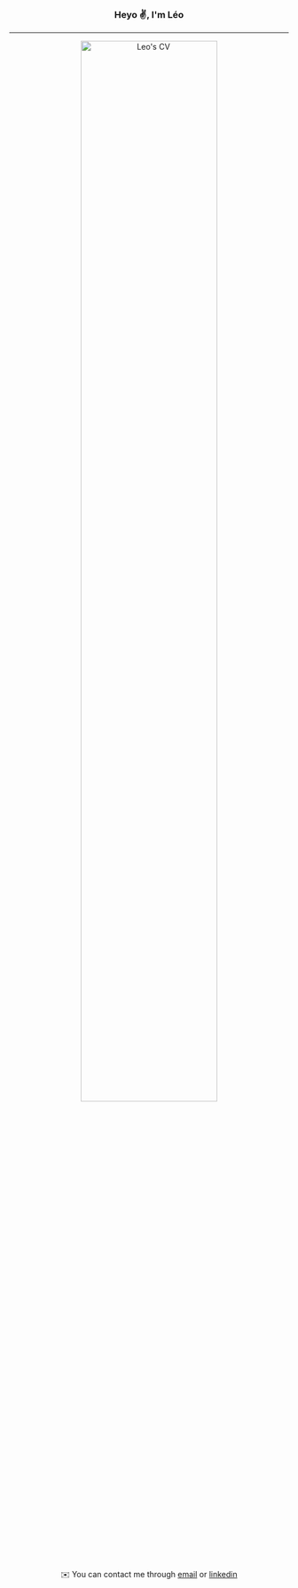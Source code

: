###

<h3 align="center">Heyo ✌️, I'm Léo</h3>

<!--

###

<p>Software developer (with a big interest in Backend) based in France 🇫🇷 and currently in Seoul, South-Korea for a year 🇰🇷</p>

###

<h3>Main stack:</h3>
<img src="https://skillicons.dev/icons?i=ts,nestjs,react,vue,c,cpp" height="40" alt="stack" />

###

-->

-------------
<p align="center">
  <img width="70%" src="https://i.ibb.co/ySyqGxX/English-Leo-Dubosclard-CV-012025.jpg" alt="Leo's CV">
</p>

###

<p align="center">✉️ You can contact me through <a href="mailto:leo.dubosclard@epitech.eu" target="_blank">email</a> or <a href="https://www.linkedin.com/in/leo-dubosclard" target="_blank">linkedin</a></p>
